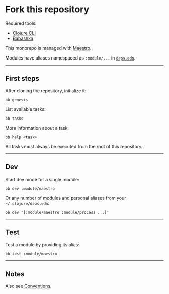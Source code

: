 # Fork this repository

Required tools:

- [Clojure CLI](https://clojure.org/guides/install_clojure)
- [Babashka](https://github.com/babashka/babashka)


This monorepo is managed with [Maestro](../module/maestro).

Modules have aliases namespaced as `:module/...` in [`deps.edn`](../deps.edn).


---


## First steps

After cloning the repository, initialize it:

    bb genesis

List available tasks:

    bb tasks

More information about a task:

    bb help <task>

All tasks must always be executed from the root of this repository.


---


## Dev


Start dev mode for a single module:

    bb dev :module/maestro

Or any number of modules and personal aliases from your `~/.clojure/deps.edn`:

    bb dev '[:module/maestro :module/process ...]'


---


## Test


Test a module by providing its alias:

    bb test :module/maestro

---


## Notes

Also see [Conventions](./conventions.md).

